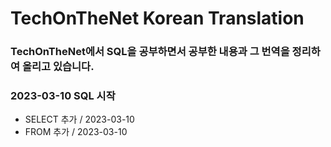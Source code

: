 # TechOnTheNet Korean Translation

### TechOnTheNet에서 SQL을 공부하면서 공부한 내용과 그 번역을 정리하여 올리고 있습니다.

### 2023-03-10 SQL 시작
- SELECT 추가 / 2023-03-10
- FROM 추가 / 2023-03-10